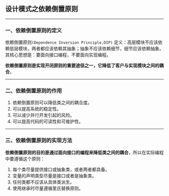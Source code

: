 ## 设计模式之依赖倒置原则

---

### 一、依赖倒置原则的定义

依赖倒置原则`(Dependence Inversion Principle,DIP)` 定义：高层模块不应该依赖低层模块，两者都应该依赖其抽象；抽象不应该依赖细节，细节应该依赖抽象。其核心思想是：要面向接口编程，不要面向实现编程。

**依赖倒置原则是实现开闭原则的重要途径之一，它降低了客户与实现模块之间的耦合**。

---

### 二、依赖倒置原则的作用

1. 依赖倒置原则可以降低类之间的耦合度。
2. 可以提高系统的稳定性。
3. 可以减少并行开发引起的风险。
4. 可以提高代码的可读性和可维护性。

---

### 三、依赖倒置原则的实现方法

**依赖倒置原则的目的是通过面向接口的编程来降低类之间的耦合**，所以在实际编程中要遵循这个原则：

1. 每个类尽量提供接口或抽象类，或者两者都具备。
2. 变量的声明类型尽量是接口或者是抽象类。
3. 任何类都不应该从具体类派生。
4. 使用继承时尽量遵循里氏替换原则。